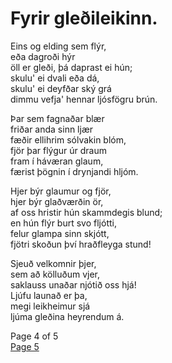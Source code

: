 # Fyrir gleðileikinn.

Eins og elding sem flýr,\
eða dagroði hýr\
öll er gleði, þá daprast ei hún;\
skulu' ei dvali eða dá,\
skulu' ei deyfðar ský grá\
dimmu vefja' hennar ljósfögru brún.

Þar sem fagnaðar blær\
friðar anda sinn ljær\
fæðir ellihrim sólvakin blóm,\
fjör þar flýgur úr draum\
fram í háværan glaum,\
færist þögnin í drynjandi hljóm.

Hjer býr glaumur og fjör,\
hjer býr glaðværðin ör,\
af oss hristir hún skammdegis blund;\
en hún flýr burt svo fljótti,\
felur glampa sinn skjótt,\
fjötri skoðun því hraðfleyga stund!

Sjeuð velkomnir þjer,\
sem að kölluðum vjer,\
saklauss unaðar njótið oss hjá!\
Ljúfu launað er þa,\
megi leikheimur sjá\
ljúma gleðina heyrendum á.


Page 4 of 5\
[Page 5](https://baekur-online.github.io/magnus-grimsson-online/kvaedi-page-5.html)
